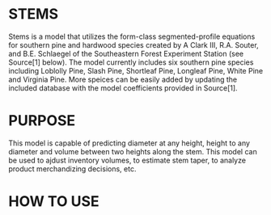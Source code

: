 # STEMS
Stems is a model that utilizes the form-class segmented-profile equations for southern
pine and hardwood species created by A Clark III, R.A. Souter, and B.E. Schlaegel of
the Southeastern Forest Experiment Station (see Source[1] below).  The model currently includes six
southern pine species including Loblolly Pine, Slash Pine, Shortleaf Pine, Longleaf Pine,
White Pine and Virginia Pine. More speices can be easily added by updating the included database
with the model coefficients provided in Source[1].

# PURPOSE
This model is capable of predicting diameter at any height, height to any diameter and volume
between two heights along the stem.  This model can be used to ajdust inventory volumes, to
estimate stem taper, to analyze product merchandizing decisions, etc.

# HOW TO USE

